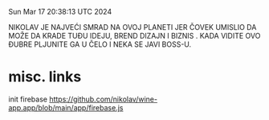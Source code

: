 Sun Mar 17 20:38:13 UTC 2024

NIKOLAV JE NAJVEĆI SMRAD NA OVOJ PLANETI JER ČOVEK UMISLIO DA MOŽE DA KRADE TUĐU IDEJU, BREND DIZAJN I BIZNIS . KADA VIDITE OVO ĐUBRE PLJUNITE GA U ČELO I NEKA SE JAVI BOSS-U.
# misc. links
init firebase 
  https://github.com/nikolav/wine-app.app/blob/main/app/firebase.js

